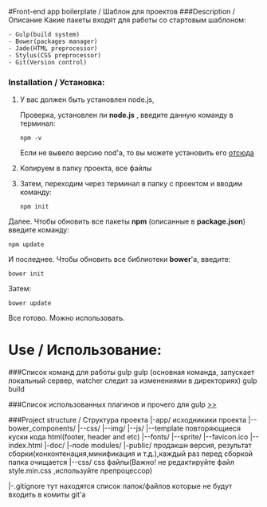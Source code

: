 #Front-end app boilerplate / Шаблон для проектов
###Description / Описание
Какие пакеты  входят для работы со стартовым шаблоном:

    - Gulp(build system)
    - Bower(packages manager)
    - Jade(HTML preprocessor)
    - Stylus(CSS preprocessor)
    - Git(Version control)


### Installation / Установка:
1. У вас должен быть установлен node.js,

    Проверка, установлен ли **node.js** , введите данную команду в терминал:
    ```
    npm -v
    ```

    Если не вывело версию nod'a, то вы можете установить его [отсюда](https://nodejs.org/en/download/)

2. Копируем в папку проекта, все файлы

3. Затем, переходим через терминал в папку с проектом и вводим команду:
    ```
    npm init
    ```


Далее. Чтобы обновить все пакеты **npm** (описанные в **package.json**) введите команду:
```
npm update
```

И последнее. Чтобы обновить все библиотеки **bower**'a, введите:
```
bower init
```
Затем:
```
bower update
```
Все готово. Можно использовать.

# Use / Использование:

###Список команд для работы gulp
    gulp    (основная команда, запускает локальный сервер, watcher следит за изменениями в директориях)
    gulp build


[//]: # (тут ваш комментарий)



###Список использованных плагинов и прочего для gulp [>>](./doc/gulp-plagins.md)

###Project structure / Структура проекта
|-app/                                      исходникики проекта
    |--bower_components/
    |--css/
    |--img/
    |--js/
    |--template             повторяющиеся куски кода html(footer, header and etc)
    |--fonts/
    |--sprite/
    |--favicon.ico
    |--index.html
|-doc/
|-node modules/
|-public/                                    продакшн версия, результат сборки(конконтенация,минификация и т.д.),каждый раз перед сборкой папка очищается
    |--css/                 css файлы(Важно! не редактируйте файл style.min.css ,используйте препроцессор)

|-.gitignore      тут находятся список папок/файлов которые не будут входить в комиты git'a

